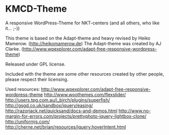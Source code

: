 KMCD-Theme
==========

A responsive WordPress-Theme for NKT-centers (and all others, who like it... ;-))

This theme is based on the Adapt-theme and heavy revised by Heiko Mamerow. (http://heikomamerow.de) The Adapt-theme was created by AJ Clarke. (http://www.wpexplorer.com/adapt-free-responsive-wordpress-theme)

Released under GPL license.

Included with the theme are some other resources created by other people, please respect their licensing.

Used resources:
http://www.wpexplorer.com/adapt-free-responsive-wordpress-theme
http://www.woothemes.com/flexslider/
http://users.tpg.com.au/j_birch/plugins/superfish/
http://gsgd.co.uk/sandbox/jquery/easing/
http://razorjack.net/quicksand/docs-and-demos.html
http://www.no-margin-for-errors.com/projects/prettyphoto-jquery-lightbox-clone/
http://uniformjs.com/
http://cherne.net/brian/resources/jquery.hoverIntent.html